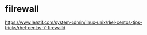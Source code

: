 # filrewall
https://www.lesstif.com/system-admin/linux-unix/rhel-centos-tips-tricks/rhel-centos-7-firewalld
